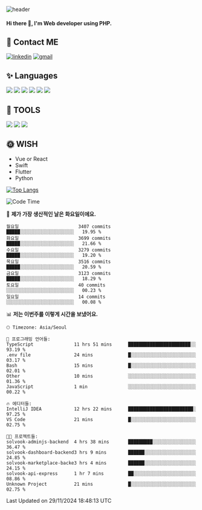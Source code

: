 ![header](https://capsule-render.vercel.app/api?type=waving&color=auto&height=300&section=header&text=Elin&fontSize=90&animation=twinkling)

#### Hi there 👋, I'm <b>Web developer</b> using PHP. ####

<!--
- 🔭 I’m currently working on Uniwill
- 🌱 I’m currently learning Vue or React or Python.
-->

<!---#### I am PHP developer --->

## 💌 Contact ME ###
[<img src='https://img.shields.io/badge/-EunjiKo-%230A66C2?style=flat-square&logo=LinkedIn&logoColor=white' alt='linkedin'>](https://www.linkedin.com/in/https://www.linkedin.com/in/eunji-ko-00a907164//)  [<img src='https://img.shields.io/badge/-einee214%40gmail.com-%23EA4335?style=flat-square&logo=Gmail&logoColor=white' alt='gmail'>](einee214@gmail.com)  


## ✨ Languages
<img src='https://img.shields.io/badge/-PHP-%23777BB4?style=for-the-badge&logo=PHP&logoColor=white'> <img src='https://img.shields.io/badge/-Laravel-%23FF2D20?style=for-the-badge&logo=Laravel&logoColor=white'> <img src='https://img.shields.io/badge/Jquery-%230769AD?style=for-the-badge&logo=Jquery&logoColor=white'> <img src='https://img.shields.io/badge/CSS3-%231572B6?style=for-the-badge&logo=CSS3&logoColor=white'> <img src='https://img.shields.io/badge/Bootstrap-%237952B3?style=for-the-badge&logo=Bootstrap&logoColor=white' > <img src='https://img.shields.io/badge/MySQL-%234479A1?style=for-the-badge&logo=MySQL&logoColor=white' >

## 🌷 TOOLS
<img src='https://img.shields.io/badge/PHPSTORM-%23000000?style=for-the-badge&logo=PhpStorm&logoColor=white' > <img src='https://img.shields.io/badge/GitLab-%23FCA121?style=for-the-badge&logo=GitLab&logoColor=white' > <img src='https://img.shields.io/badge/GitHub-%23181717?style=for-the-badge&logo=GitHub&logoColor=white'>


## 🌞 WISH
- Vue or React
- Swift
- Flutter
- Python


[![Top Langs](https://github-readme-stats.vercel.app/api/top-langs/?username=ein214&layout=compact)](https://github.com/anuraghazra/github-readme-stats)

<!--START_SECTION:waka-->
![Code Time](http://img.shields.io/badge/Code%20Time-3%2C914%20hrs%2041%20mins-blue)

📅 **제가 가장 생산적인 날은 화요일이에요.** 

```text
월요일                      3407 commits        █████░░░░░░░░░░░░░░░░░░░░   19.95 % 
화요일                      3699 commits        █████░░░░░░░░░░░░░░░░░░░░   21.66 % 
수요일                      3279 commits        █████░░░░░░░░░░░░░░░░░░░░   19.20 % 
목요일                      3516 commits        █████░░░░░░░░░░░░░░░░░░░░   20.59 % 
금요일                      3123 commits        █████░░░░░░░░░░░░░░░░░░░░   18.29 % 
토요일                      40 commits          ░░░░░░░░░░░░░░░░░░░░░░░░░   00.23 % 
일요일                      14 commits          ░░░░░░░░░░░░░░░░░░░░░░░░░   00.08 % 
```


📊 **저는 이번주를 이렇게 시간을 보냈어요.** 

```text
🕑︎ Timezone: Asia/Seoul

💬 프로그래밍 언어들: 
TypeScript               11 hrs 51 mins      ███████████████████████░░   93.19 % 
.env file                24 mins             █░░░░░░░░░░░░░░░░░░░░░░░░   03.17 % 
Bash                     15 mins             █░░░░░░░░░░░░░░░░░░░░░░░░   02.01 % 
Other                    10 mins             ░░░░░░░░░░░░░░░░░░░░░░░░░   01.36 % 
JavaScript               1 min               ░░░░░░░░░░░░░░░░░░░░░░░░░   00.22 % 

🔥 에디터들: 
IntelliJ IDEA            12 hrs 22 mins      ████████████████████████░   97.25 % 
VS Code                  21 mins             █░░░░░░░░░░░░░░░░░░░░░░░░   02.75 % 

🐱‍💻 프로젝트들: 
solvook-adminjs-backend  4 hrs 38 mins       █████████░░░░░░░░░░░░░░░░   36.47 % 
solvook-dashboard-backend3 hrs 9 mins        ██████░░░░░░░░░░░░░░░░░░░   24.85 % 
solvook-marketplace-backe3 hrs 4 mins        ██████░░░░░░░░░░░░░░░░░░░   24.15 % 
solvook-api-express      1 hr 7 mins         ██░░░░░░░░░░░░░░░░░░░░░░░   08.86 % 
Unknown Project          21 mins             █░░░░░░░░░░░░░░░░░░░░░░░░   02.75 % 
```


 Last Updated on 29/11/2024 18:48:13 UTC
<!--END_SECTION:waka-->

<!---![GitHub stats](https://github-readme-stats.vercel.app/api?username=ein214&show_icons=true&theme=dracula)  --->




